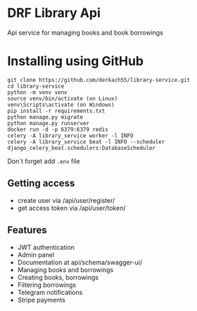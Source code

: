 # DRF Library Api

Api service for managing books and book borrowings

# Installing using GitHub

```
git clone https://github.com/derkach55/library-service.git
cd library-service
python -m venv venv
source venv/bin/activate (on Linux)
venv\Scripts\activate (on Windows)
pip install -r requirements.txt
python manage.py migrate
python manage.py runserver 
docker run -d -p 6379:6379 redis
celery -A library_service worker -l INFO
celery -A library_service beat -l INFO --scheduler django_celery_beat.schedulers:DatabaseScheduler
```
Don`t forget add ```.env``` file

## Getting access

* create user via /api/user/register/
* get access token via /api/user/token/

## Features

* JWT authentication
* Admin panel
* Documentation at api/schema/swagger-ui/
* Managing books and borrowings
* Creating books, borrowings
* Filtering borrowings
* Telegram notifications
* Stripe payments